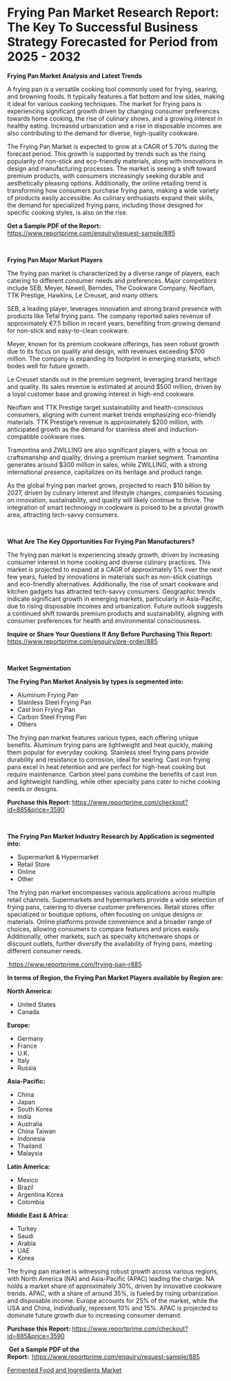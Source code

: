 <p><h1>Frying Pan Market Research Report: The Key To Successful Business Strategy Forecasted for Period from 2025 - 2032</h1></p><p><strong>Frying Pan Market Analysis and Latest Trends</strong></p>
<p><p>A frying pan is a versatile cooking tool commonly used for frying, searing, and browning foods. It typically features a flat bottom and low sides, making it ideal for various cooking techniques. The market for frying pans is experiencing significant growth driven by changing consumer preferences towards home cooking, the rise of culinary shows, and a growing interest in healthy eating. Increased urbanization and a rise in disposable incomes are also contributing to the demand for diverse, high-quality cookware.</p><p>The Frying Pan Market is expected to grow at a CAGR of 5.70% during the forecast period. This growth is supported by trends such as the rising popularity of non-stick and eco-friendly materials, along with innovations in design and manufacturing processes. The market is seeing a shift toward premium products, with consumers increasingly seeking durable and aesthetically pleasing options. Additionally, the online retailing trend is transforming how consumers purchase frying pans, making a wide variety of products easily accessible. As culinary enthusiasts expand their skills, the demand for specialized frying pans, including those designed for specific cooking styles, is also on the rise.</p></p>
<p><strong>Get a Sample PDF of the Report:&nbsp;</strong> <a href="https://www.reportprime.com/enquiry/request-sample/885?utm_campaign=3046&utm_medium=2&utm_source=Github&utm_content=ia&utm_term=18032025&utm_id=frying-pan">https://www.reportprime.com/enquiry/request-sample/885</a></p>
<p>&nbsp;</p>
<p><strong>Frying Pan Major Market Players</strong></p>
<p><p>The frying pan market is characterized by a diverse range of players, each catering to different consumer needs and preferences. Major competitors include SEB, Meyer, Newell, Berndes, The Cookware Company, Neoflam, TTK Prestige, Hawkins, Le Creuset, and many others.</p><p>SEB, a leading player, leverages innovation and strong brand presence with products like Tefal frying pans. The company reported sales revenue of approximately €7.5 billion in recent years, benefiting from growing demand for non-stick and easy-to-clean cookware.</p><p>Meyer, known for its premium cookware offerings, has seen robust growth due to its focus on quality and design, with revenues exceeding $700 million. The company is expanding its footprint in emerging markets, which bodes well for future growth.</p><p>Le Creuset stands out in the premium segment, leveraging brand heritage and quality. Its sales revenue is estimated at around $500 million, driven by a loyal customer base and growing interest in high-end cookware. </p><p>Neoflam and TTK Prestige target sustainability and health-conscious consumers, aligning with current market trends emphasizing eco-friendly materials. TTK Prestige’s revenue is approximately $200 million, with anticipated growth as the demand for stainless steel and induction-compatible cookware rises.</p><p>Tramontina and ZWILLING are also significant players, with a focus on craftsmanship and quality, driving a premium market segment. Tramontina generates around $300 million in sales, while ZWILLING, with a strong international presence, capitalizes on its heritage and product range.</p><p>As the global frying pan market grows, projected to reach $10 billion by 2027, driven by culinary interest and lifestyle changes, companies focusing on innovation, sustainability, and quality will likely continue to thrive. The integration of smart technology in cookware is poised to be a pivotal growth area, attracting tech-savvy consumers.</p></p>
<p>&nbsp;</p>
<p><strong>What Are The Key Opportunities For Frying Pan Manufacturers?</strong></p>
<p><p>The frying pan market is experiencing steady growth, driven by increasing consumer interest in home cooking and diverse culinary practices. This market is projected to expand at a CAGR of approximately 5% over the next few years, fueled by innovations in materials such as non-stick coatings and eco-friendly alternatives. Additionally, the rise of smart cookware and kitchen gadgets has attracted tech-savvy consumers. Geographic trends indicate significant growth in emerging markets, particularly in Asia-Pacific, due to rising disposable incomes and urbanization. Future outlook suggests a continued shift towards premium products and sustainability, aligning with consumer preferences for health and environmental consciousness.</p></p>
<p><strong>Inquire or Share Your Questions If Any Before Purchasing This Report:</strong> <a href="https://www.reportprime.com/enquiry/pre-order/885?utm_campaign=3046&utm_medium=2&utm_source=Github&utm_content=ia&utm_term=18032025&utm_id=frying-pan">https://www.reportprime.com/enquiry/pre-order/885</a></p>
<p>&nbsp;</p>
<p><strong>Market Segmentation</strong></p>
<p><strong>The Frying Pan Market Analysis by types is segmented into:</strong></p>
<p><ul><li>Aluminum Frying Pan</li><li>Stainless Steel Frying Pan</li><li>Cast Iron Frying Pan</li><li>Carbon Steel Frying Pan</li><li>Others</li></ul></p>
<p><p>The frying pan market features various types, each offering unique benefits. Aluminum frying pans are lightweight and heat quickly, making them popular for everyday cooking. Stainless steel frying pans provide durability and resistance to corrosion, ideal for searing. Cast iron frying pans excel in heat retention and are perfect for high-heat cooking but require maintenance. Carbon steel pans combine the benefits of cast iron and lightweight handling, while other specialty pans cater to niche cooking needs or designs.</p></p>
<p><strong>Purchase this Report:&nbsp;</strong><a href="https://www.reportprime.com/checkout?id=885&price=3590&utm_campaign=3046&utm_medium=2&utm_source=Github&utm_content=ia&utm_term=18032025&utm_id=frying-pan">https://www.reportprime.com/checkout?id=885&price=3590</a></p>
<p>&nbsp;</p>
<p><strong>The Frying Pan Market Industry Research by Application is segmented into:</strong></p>
<p><ul><li>Supermarket & Hypermarket</li><li>Retail Store</li><li>Online</li><li>Other</li></ul></p>
<p><p>The frying pan market encompasses various applications across multiple retail channels. Supermarkets and hypermarkets provide a wide selection of frying pans, catering to diverse customer preferences. Retail stores offer specialized or boutique options, often focusing on unique designs or materials. Online platforms provide convenience and a broader range of choices, allowing consumers to compare features and prices easily. Additionally, other markets, such as specialty kitchenware shops or discount outlets, further diversify the availability of frying pans, meeting different consumer needs.</p></p>
<p><a href="https://www.reportprime.com/frying-pan-r885?utm_campaign=3046&utm_medium=2&utm_source=Github&utm_content=ia&utm_term=18032025&utm_id=frying-pan">&nbsp;https://www.reportprime.com/frying-pan-r885</a></p>
<p><strong>In terms of Region, the Frying Pan Market Players available by Region are:</strong></p>
<p>
    <p> <strong> North America: </strong>
        <ul>
            <li>United States</li>
            <li>Canada</li>
        </ul>
        </p> 
    <p> <strong> Europe: </strong>
        <ul>
            <li>Germany</li>
            <li>France</li>
            <li>U.K.</li>
            <li>Italy</li>
            <li>Russia</li>
        </ul>
        </p> 
    <p> <strong> Asia-Pacific: </strong>
        <ul>
            <li>China</li>
            <li>Japan</li>
            <li>South Korea</li>
            <li>India</li>
            <li>Australia</li>
            <li>China Taiwan</li>
            <li>Indonesia</li>
            <li>Thailand</li>
            <li>Malaysia</li>
        </ul>
        </p> 
    <p> <strong> Latin America: </strong>
        <ul>
            <li>Mexico</li>
            <li>Brazil</li>
            <li>Argentina Korea</li>
            <li>Colombia</li>
        </ul>
        </p> 
    <p> <strong> Middle East & Africa: </strong>
        <ul>
            <li>Turkey</li>
            <li>Saudi</li>
            <li>Arabia</li>
            <li>UAE</li>
            <li>Korea</li>
        </ul>
    </p>
    </p>
<p><p>The frying pan market is witnessing robust growth across various regions, with North America (NA) and Asia-Pacific (APAC) leading the charge. NA holds a market share of approximately 30%, driven by innovative cookware trends. APAC, with a share of around 35%, is fueled by rising urbanization and disposable income. Europe accounts for 25% of the market, while the USA and China, individually, represent 10% and 15%. APAC is projected to dominate future growth due to increasing consumer demand.</p></p>
<p><strong>Purchase this Report: </strong><a href="https://www.reportprime.com/checkout?id=885&price=3590&utm_campaign=3046&utm_medium=2&utm_source=Github&utm_content=ia&utm_term=18032025&utm_id=frying-pan">https://www.reportprime.com/checkout?id=885&price=3590</a></p>
<p>&nbsp;<strong>Get a Sample PDF of the Report:&nbsp;&nbsp;</strong><a href="https://www.reportprime.com/enquiry/request-sample/885?utm_campaign=3046&utm_medium=2&utm_source=Github&utm_content=ia&utm_term=18032025&utm_id=frying-pan">https://www.reportprime.com/enquiry/request-sample/885</a></p>
<p><strong></strong></p>
<p><p><a href="https://github.com/berbelsagwan/Market-Research-Report-List-1/blob/main/fermented-food-and-ingredients-market.md?utm_campaign=3046&utm_medium=2&utm_source=Github&utm_content=ia&utm_term=18032025&utm_id=frying-pan">Fermented Food and Ingredients Market</a></p></p>